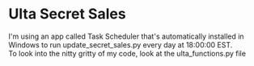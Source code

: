# Ulta Secret Sales

I'm using an app called Task Scheduler that's automatically installed in Windows to run update_secret_sales.py every day at 18:00:00 EST.  
To look into the nitty gritty of my code, look at the ulta_functions.py file
